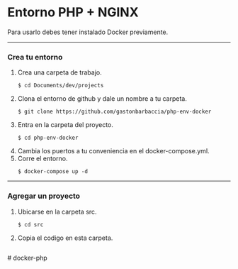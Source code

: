 # Entorno PHP + NGINX


Para usarlo debes tener instalado Docker previamente.

---

### Crea tu entorno

1. Crea una carpeta de trabajo.
    ```
    $ cd Documents/dev/projects
    ```
2. Clona el entorno de github y dale un nombre a tu carpeta.
    ```
    $ git clone https://github.com/gastonbarbaccia/php-env-docker
    ```
3. Entra en la carpeta del proyecto.
    ```
    $ cd php-env-docker
    ```
4. Cambia los puertos a tu conveniencia en el docker-compose.yml.
5. Corre el entorno.
    ```
    $ docker-compose up -d
    ```

---

### Agregar un proyecto


1. Ubicarse en la carpeta src.
    ```
    $ cd src
    ```
2. Copia el codigo en esta carpeta.
    ```
#   d o c k e r - p h p  
 